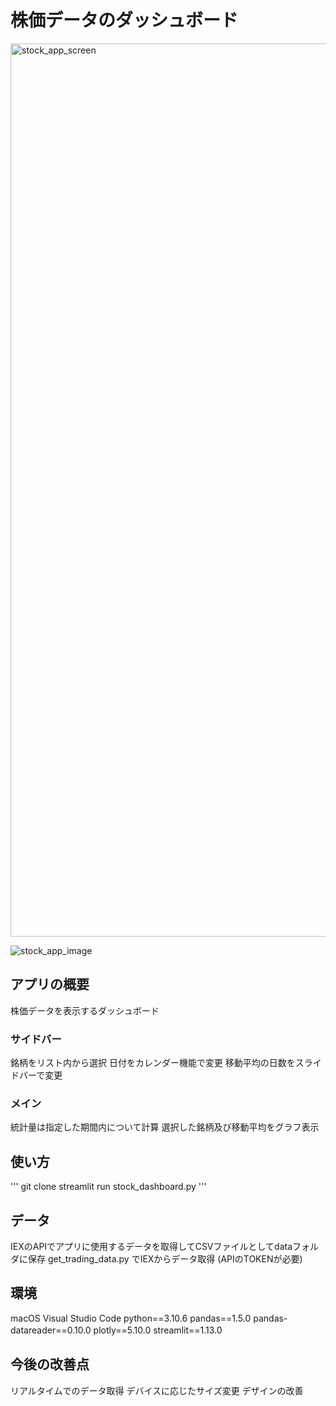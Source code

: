 # 株価データのダッシュボード

<img width="1429" alt="stock_app_screen" src="https://user-images.githubusercontent.com/67322317/194794859-76748823-6812-451c-9461-ae107b17e6e3.png">

![stock_app_image](https://user-images.githubusercontent.com/67322317/194796205-3d714d04-7868-45a5-9a1d-57d85ad0ce66.gif)

## アプリの概要
株価データを表示するダッシュボード
### サイドバー
銘柄をリスト内から選択
日付をカレンダー機能で変更
移動平均の日数をスライドバーで変更
### メイン
統計量は指定した期間内について計算
選択した銘柄及び移動平均をグラフ表示

## 使い方
'''
git clone
streamlit run stock_dashboard.py
'''

## データ
IEXのAPIでアプリに使用するデータを取得してCSVファイルとしてdataフォルダに保存
get_trading_data.py でIEXからデータ取得 (APIのTOKENが必要)

## 環境
macOS
Visual Studio Code
python==3.10.6
pandas==1.5.0
pandas-datareader==0.10.0
plotly==5.10.0
streamlit==1.13.0　　

## 今後の改善点
リアルタイムでのデータ取得
デバイスに応じたサイズ変更
デザインの改善
